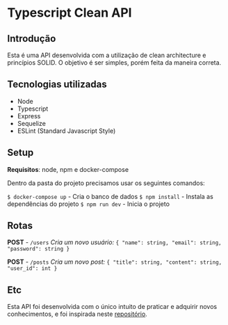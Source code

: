 # Typescript Clean API

## Introdução

Esta é uma API desenvolvida com a utilização de clean architecture e princípios SOLID.
O objetivo é ser simples, porém feita da maneira correta.

## Tecnologias utilizadas

- Node
- Typescript
- Express
- Sequelize
- ESLint (Standard Javascript Style)

## Setup

**Requisitos**: node, npm e docker-compose

Dentro da pasta do projeto precisamos usar os seguintes comandos:

`$ docker-compose up` - Cria o banco de dados
`$ npm install` - Instala as dependências do projeto
`$ npm run dev` - Inicia o projeto

## Rotas

**POST** - `/users`
*Cria um novo usuário:*
`{
  "name": string,
  "email": string,
  "password": string
}`

**POST** - `/posts`
*Cria um novo post:*
`{
  "title": string,
  "content": string,
  "user_id": int
}`

## Etc

Esta API foi desenvolvida com o único intuito de praticar e adquirir novos conhecimentos, e foi inspirada neste [repositório](https://github.com/rmanguinho/clean-ts-api).
